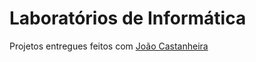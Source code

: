 # Laboratórios de Informática
Projetos entregues feitos com [João Castanheira](https://github.com/CastanheiraOnCode/)
